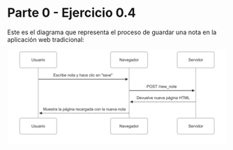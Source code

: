 # Parte 0 - Ejercicio 0.4

Este es el diagrama que representa el proceso de guardar una nota en la aplicación web tradicional:

![Diagrama](./diagrama_0_4.png)

